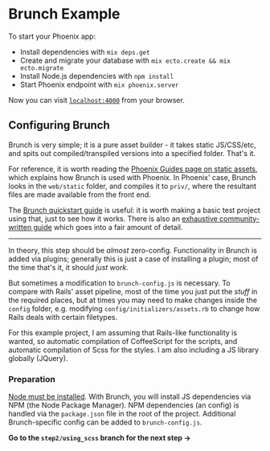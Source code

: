 # Brunch Example

To start your Phoenix app:

  * Install dependencies with `mix deps.get`
  * Create and migrate your database with `mix ecto.create && mix ecto.migrate`
  * Install Node.js dependencies with `npm install`
  * Start Phoenix endpoint with `mix phoenix.server`

Now you can visit [`localhost:4000`](http://localhost:4000) from your browser.

## Configuring Brunch

Brunch is very simple; it is a pure asset builder - it takes static JS/CSS/etc,
and spits out compiled/transpiled versions into a specified folder. That's it.

For reference, it is worth reading the [Phoenix Guides page on static assets](http://www.phoenixframework.org/docs/static-assets), which explains how
Brunch is used with Phoenix. In Phoenix' case, Brunch looks in the `web/static`
folder, and compiles it to `priv/`, where the resultant files are made available
from the front end.

The [Brunch quickstart guide](http://brunch.io/docs/getting-started) is useful:
it is worth making a basic test project using that, just to see how it works.
There is also an [exhaustive community-written guide](https://github.com/brunch/brunch-guide)
which goes into a fair amount of detail.

---

In theory, this step should be _almost_ zero-config. Functionality in Brunch is
added via plugins; generally this is just a case of installing a plugin;
most of the time that's it, it should _just work_.

But sometimes a modification to `brunch-config.js` is necessary. To compare with
Rails' asset pipeline, most of the time you just put the _stuff_ in the required
places, but at times you may need to make changes inside the `config` folder, e.g.
modifying `config/initializers/assets.rb` to change how Rails deals with certain
filetypes.

For this example project, I am assuming that Rails-like functionality is wanted,
so automatic compilation of CoffeeScript for the scripts, and automatic compilation
of Scss for the styles. I am also including a JS library globally (JQuery).

### Preparation

[Node must be installed](https://nodejs.org/en/). With Brunch, you will install
JS dependencies via NPM (the Node Package Manager). NPM dependencies (an config)
is handled via the `package.json` file in the root of the project. Additional
Brunch-specific config can be added to `brunch-config.js`.

**Go to the `step2/using_scss` branch for the next step →**
